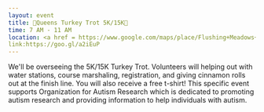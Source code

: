 ```yaml
---
layout: event
title: 🦃Queens Turkey Trot 5K/15K🦃
time: 7 AM - 11 AM
location: <a href = https://www.google.com/maps/place/Flushing+Meadows+Corona+Park/@40.7397136,-73.842979,17z/data=!3m1!4b1!4m5!3m4!1s0x89c2607fc22166fb:0x133d2c68e8326ce1!8m2!3d40.7397136!4d-73.840785 > Flushing Meadows-Corona Park</a>, Queens 
link:https://goo.gl/a2iEuP
---
```

We'll be overseeing the 5K/15K Turkey Trot. Volunteers will helping out with water stations, course marshaling, registration, and giving cinnamon rolls out at the finish line. You will also receive a free t-shirt! This specific event supports Organization for Autism Research which is dedicated to promoting autism research and providing information to help individuals with autism.